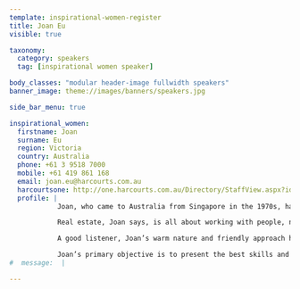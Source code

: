 ```yaml
---
template: inspirational-women-register
title: Joan Eu
visible: true

taxonomy:
  category: speakers
  tag: [inspirational women speaker]

body_classes: "modular header-image fullwidth speakers"
banner_image: theme://images/banners/speakers.jpg

side_bar_menu: true

inspirational_women:
  firstname: Joan
  surname: Eu
  region: Victoria
  country: Australia
  phone: +61 3 9518 7000
  mobile: +61 419 861 168
  email: joan.eu@harcourts.com.au
  harcourtsone: http://one.harcourts.com.au/Directory/StaffView.aspx?id=16248
  profile: |
            Joan, who came to Australia from Singapore in the 1970s, has a successful business background in the healthfood industry coupled with a fine track record for achieving outstanding results in real estate sales since 1997.

            Real estate, Joan says, is all about working with people, not selling bricks and mortar. Joan has never lost sight of the fact that any real estate transaction, regardless of the location, size or value of the property, involves the most important decisions people make during their lifetime and works closely with them through this often stressful time.

            A good listener, Joan’s warm nature and friendly approach have contributed significantly to the reputation she has earned for being one of the most professional and successful real estate agents. As a member of the professional and international Harcourts brand, Joan is able to offer her clients the most advanced resources in the industry and to consistently develop her own skills through the company’s excellent training.

            Joan’s primary objective is to present the best skills and support services available in real estate today to assist her clients in achieving the best results.
#  message:  |

---
```

